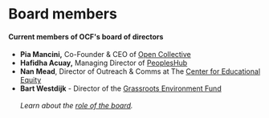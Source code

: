 # Board members

#### Current members of OCF's board of directors

* **Pia Mancini,** Co-Founder & CEO of [Open Collective](https://www.opencollective.com)
* **Hafidha Acuay,** Managing Director of [PeoplesHub](https://peopleshub.org/people/)
* **Nan Mead**, Director of Outreach & Comms at The [Center for Educational Equity](http://www.centerforeducationalequity.org/)
* **Bart Westdijk** - Director of the [Grassroots Environment Fund](https://grassrootsfund.org/)\
  \
  _Learn about the_ [_role of the board_](../board/role-of-the-board.md)_._
